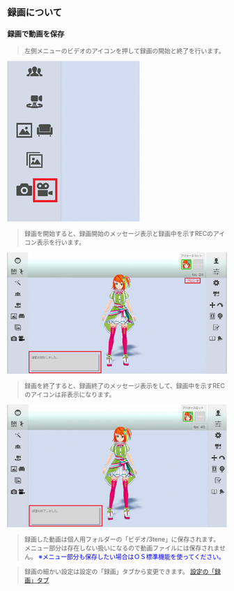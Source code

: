 ## 録画について

### 録画で動画を保存

>左側メニューのビデオのアイコンを押して録画の開始と終了を行います。

![画像](image/recordingVideo_1.png "")

>録画を開始すると、録画開始のメッセージ表示と録画中を示すRECのアイコン表示を行います。

![画像](image/recordingVideo_2.png "")

>録画を終了すると、録画終了のメッセージ表示をして、録画中を示すRECのアイコンは非表示になります。

![画像](image/recordingVideo_3.png "")

>録画した動画は個人用フォルダーの「ビデオ/3tene」に保存されます。
>メニュー部分は存在しない扱いになるので動画ファイルには保存されません。
><font color="Blue">※メニュー部分も保存したい場合はＯＳ標準機能を使ってください。</font>

>録画の細かい設定は設定の「録画」タブから変更できます。
>[設定の「録画」タブ](#settingRecording.md)